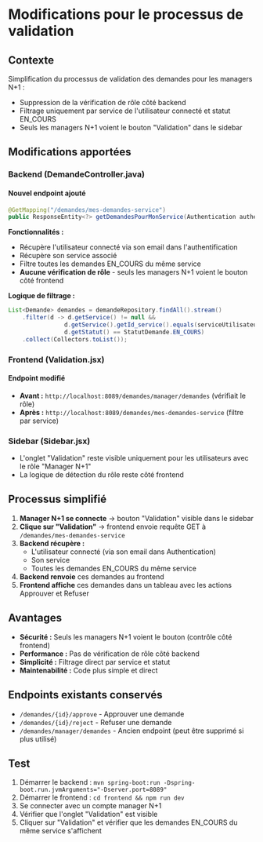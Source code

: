 # Modifications pour le processus de validation

## Contexte
Simplification du processus de validation des demandes pour les managers N+1 :
- Suppression de la vérification de rôle côté backend
- Filtrage uniquement par service de l'utilisateur connecté et statut EN_COURS
- Seuls les managers N+1 voient le bouton "Validation" dans le sidebar

## Modifications apportées

### Backend (DemandeController.java)

#### Nouvel endpoint ajouté
```java
@GetMapping("/demandes/mes-demandes-service")
public ResponseEntity<?> getDemandesPourMonService(Authentication authentication)
```

**Fonctionnalités :**
- Récupère l'utilisateur connecté via son email dans l'authentification
- Récupère son service associé
- Filtre toutes les demandes EN_COURS du même service
- **Aucune vérification de rôle** - seuls les managers N+1 voient le bouton côté frontend

**Logique de filtrage :**
```java
List<Demande> demandes = demandeRepository.findAll().stream()
    .filter(d -> d.getService() != null && 
                d.getService().getId_service().equals(serviceUtilisateur.getId_service()) &&
                d.getStatut() == StatutDemande.EN_COURS)
    .collect(Collectors.toList());
```

### Frontend (Validation.jsx)

#### Endpoint modifié
- **Avant :** `http://localhost:8089/demandes/manager/demandes` (vérifiait le rôle)
- **Après :** `http://localhost:8089/demandes/mes-demandes-service` (filtre par service)

### Sidebar (Sidebar.jsx)
- L'onglet "Validation" reste visible uniquement pour les utilisateurs avec le rôle "Manager N+1"
- La logique de détection du rôle reste côté frontend

## Processus simplifié

1. **Manager N+1 se connecte** → bouton "Validation" visible dans le sidebar
2. **Clique sur "Validation"** → frontend envoie requête GET à `/demandes/mes-demandes-service`
3. **Backend récupère :**
   - L'utilisateur connecté (via son email dans Authentication)
   - Son service
   - Toutes les demandes EN_COURS du même service
4. **Backend renvoie** ces demandes au frontend
5. **Frontend affiche** ces demandes dans un tableau avec les actions Approuver et Refuser

## Avantages

- **Sécurité :** Seuls les managers N+1 voient le bouton (contrôle côté frontend)
- **Performance :** Pas de vérification de rôle côté backend
- **Simplicité :** Filtrage direct par service et statut
- **Maintenabilité :** Code plus simple et direct

## Endpoints existants conservés

- `/demandes/{id}/approve` - Approuver une demande
- `/demandes/{id}/reject` - Refuser une demande
- `/demandes/manager/demandes` - Ancien endpoint (peut être supprimé si plus utilisé)

## Test

1. Démarrer le backend : `mvn spring-boot:run -Dspring-boot.run.jvmArguments="-Dserver.port=8089"`
2. Démarrer le frontend : `cd frontend && npm run dev`
3. Se connecter avec un compte manager N+1
4. Vérifier que l'onglet "Validation" est visible
5. Cliquer sur "Validation" et vérifier que les demandes EN_COURS du même service s'affichent 